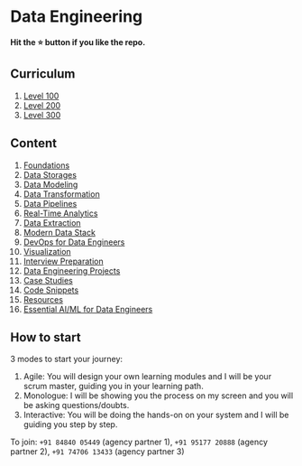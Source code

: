 # Data Engineering

**Hit the ⭐️ button if you like the repo.**

## Curriculum

1. [Level 100](./00-curriculum/01-basic.md)
2. [Level 200](./00-curriculum/02-intermediate.md)
3. [Level 300](./00-curriculum/03-advanced.md)

## Content

1. [Foundations](./01-foundations/)
2. [Data Storages](./02-data-storages/)
3. [Data Modeling](./03-data-modeling/)
4. [Data Transformation](./04-data-transformation/)
5. [Data Pipelines](./05-data-pipelines/)
6. [Real-Time Analytics](./06-realtime-analytics)
7. [Data Extraction](./07-data-extraction/)
8. [Modern Data Stack](./08-modern-data-stack/)
9. [DevOps for Data Engineers](./09-devops/)
10. [Visualization](./10-visualization/)
11. [Interview Preparation](./11-interview-preparation/)
12. [Data Engineering Projects](./12-projects/)
13. [Case Studies](./13-cases/)
14. [Code Snippets](./14-snippets/)
15. [Resources](./15-resources/)
16. [Essential AI/ML for Data Engineers](./16-ds-ml/)

## How to start

3 modes to start your journey:

1. Agile: You will design your own learning modules and I will be your scrum master, guiding you in your learning path.
2. Monologue: I will be showing you the process on my screen and you will be asking questions/doubts.
3. Interactive: You will be doing the hands-on on your system and I will be guiding you step by step.

To join: `+91 84840 05449` (agency partner 1), `+91 95177 20888` (agency partner 2), `+91 74706 13433` (agency partner 3)
